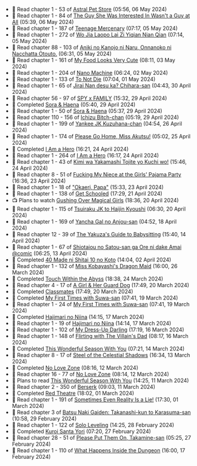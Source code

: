 <!-- ANILIST_ACTIVITY:start -->

-   📖 Read chapter 1 - 53 of [Astral Pet Store](https://anilist.co/manga/160143) (05:56, 06 May 2024)
-   📖 Read chapter 1 - 84 of [The Guy She Was Interested In Wasn't a Guy at All](https://anilist.co/manga/149544) (05:39, 06 May 2024)
-   📖 Read chapter 1 - 187 of [Teenage Mercenary](https://anilist.co/manga/126297) (07:17, 05 May 2024)
-   📖 Read chapter 1 - 272 of [Wo Jia Laopo Lai Zi Yiqian Nian Qian](https://anilist.co/manga/146267) (07:14, 05 May 2024)
-   📖 Read chapter 88 - 103 of [Aniki no Kanojo ni Naru, Onnanoko ni Nacchatta Otouto.](https://anilist.co/manga/173831) (06:31, 05 May 2024)
-   📖 Read chapter 1 - 161 of [My Food Looks Very Cute](https://anilist.co/manga/129345) (08:11, 03 May 2024)
-   📖 Read chapter 1 - 204 of [Nano Machine](https://anilist.co/manga/120980) (06:24, 02 May 2024)
-   📖 Read chapter 1 - 133 of [To Not Die](https://anilist.co/manga/136099) (07:04, 01 May 2024)
-   📖 Read chapter 1 - 65 of [Jirai Nan desu ka? Chihara-san](https://anilist.co/manga/137714) (04:43, 30 April 2024)
-   📖 Read chapter 56 - 97 of [SPY x FAMILY](https://anilist.co/manga/108556) (15:32, 29 April 2024)
-   📖 Completed [Sora & Haena](https://anilist.co/manga/126769) (05:40, 29 April 2024)
-   📖 Read chapter 1 - 50 of [Sora & Haena](https://anilist.co/manga/126769) (05:37, 29 April 2024)
-   📖 Read chapter 110 - 156 of [Ichizu Bitch-chan](https://anilist.co/manga/119121) (05:19, 29 April 2024)
-   📖 Read chapter 1 - 199 of [Yankee JK Kuzuhana-chan](https://anilist.co/manga/116822) (04:54, 26 April 2024)
-   📖 Read chapter 1 - 174 of [Please Go Home, Miss Akutsu!](https://anilist.co/manga/113501) (05:02, 25 April 2024)
-   📖 Completed [I Am a Hero](https://anilist.co/manga/44440) (16:21, 24 April 2024)
-   📖 Read chapter 1 - 264 of [I Am a Hero](https://anilist.co/manga/44440) (16:17, 24 April 2024)
-   📖 Read chapter 1 - 43 of [Kimi wa Yakamashi Tojite yo Kuchi wo!](https://anilist.co/manga/149337) (15:46, 24 April 2024)
-   📖 Read chapter 8 - 51 of [Fucking My Niece at the Girls' Pajama Party](https://anilist.co/manga/128678) (16:36, 23 April 2024)
-   📖 Read chapter 1 - 18 of ["Okaeri, Papa"](https://anilist.co/manga/154376) (15:33, 23 April 2024)
-   📖 Read chapter 1 - 138 of [Get Schooled](https://anilist.co/manga/128521) (17:29, 21 April 2024)
-   📺 Plans to watch [Gushing Over Magical Girls](https://anilist.co/anime/162780) (18:36, 20 April 2024)
-   📖 Read chapter 1 - 115 of [Tsuiraku JK to Haijin Kyoushi](https://anilist.co/manga/99737) (06:30, 20 April 2024)
-   📖 Read chapter 1 - 169 of [Yancha Gal no Anjou-san](https://anilist.co/manga/101315) (04:52, 18 April 2024)
-   📖 Read chapter 12 - 39 of [The Yakuza's Guide to Babysitting](https://anilist.co/manga/107896) (15:40, 14 April 2024)
-   📖 Read chapter 1 - 67 of [Shiotaiou no Satou-san ga Ore ni dake Amai @comic](https://anilist.co/manga/123130) (06:25, 13 April 2024)
-   📖 Completed [40 Made ni Shitai 10 no Koto](https://anilist.co/manga/161929) (14:04, 02 April 2024)
-   📖 Read chapter 1 - 132 of [Miss Kobayashi's Dragon Maid](https://anilist.co/manga/86303) (16:00, 26 March 2024)
-   📖 Completed [Touch Within the Abyss](https://anilist.co/manga/143079) (18:38, 24 March 2024)
-   📖 Read chapter 4 - 17 of [A Girl & Her Guard Dog](https://anilist.co/manga/106315) (17:49, 20 March 2024)
-   📖 Completed [Classmates](https://anilist.co/manga/39699) (17:49, 20 March 2024)
-   📖 Completed [My First Times with Suwa-san](https://anilist.co/manga/123238) (07:41, 19 March 2024)
-   📖 Read chapter 1 - 24 of [My First Times with Suwa-san](https://anilist.co/manga/123238) (07:41, 19 March 2024)
-   📖 Completed [Hajimari no Niina](https://anilist.co/manga/56021) (14:15, 17 March 2024)
-   📖 Read chapter 1 - 19 of [Hajimari no Niina](https://anilist.co/manga/56021) (14:14, 17 March 2024)
-   📖 Read chapter 1 - 102 of [My Dress-Up Darling](https://anilist.co/manga/101583) (17:19, 16 March 2024)
-   📖 Read chapter 1 - 148 of [Flirting with The Villain's Dad](https://anilist.co/manga/117581) (08:17, 16 March 2024)
-   📖 Completed [This Wonderful Season With You](https://anilist.co/manga/109987) (07:21, 14 March 2024)
-   📖 Read chapter 8 - 17 of [Steel of the Celestial Shadows](https://anilist.co/manga/119004) (16:34, 13 March 2024)
-   📖 Completed [No Love Zone](https://anilist.co/manga/115610) (08:16, 12 March 2024)
-   📖 Read chapter 16 - 77 of [No Love Zone](https://anilist.co/manga/115610) (08:14, 12 March 2024)
-   📖 Plans to read [This Wonderful Season With You](https://anilist.co/manga/109987) (14:25, 11 March 2024)
-   📖 Read chapter 2 - 350 of [Berserk](https://anilist.co/manga/30002) (09:03, 11 March 2024)
-   📖 Completed [Red Theatre](https://anilist.co/manga/98065) (18:02, 01 March 2024)
-   📖 Read chapter 1 - 191 of [Sometimes Even Reality Is a Lie!](https://anilist.co/manga/113076) (17:30, 01 March 2024)
-   📖 Read chapter 3 of [Batsu Naki Gaiden: Takanashi-kun to Karasuma-san](https://anilist.co/manga/169593) (10:58, 29 February 2024)
-   📖 Read chapter 1 - 122 of [Solo Leveling](https://anilist.co/manga/105398) (14:25, 28 February 2024)
-   📖 Completed [Kuroi Santa Yori](https://anilist.co/manga/175255) (07:20, 27 February 2024)
-   📖 Read chapter 28 - 51 of [Please Put Them On, Takamine-san](https://anilist.co/manga/107559) (05:25, 27 February 2024)
-   📖 Read chapter 1 - 110 of [What Happens Inside the Dungeon](https://anilist.co/manga/117728) (16:00, 17 February 2024)

<!-- ANILIST_ACTIVITY:end -->
